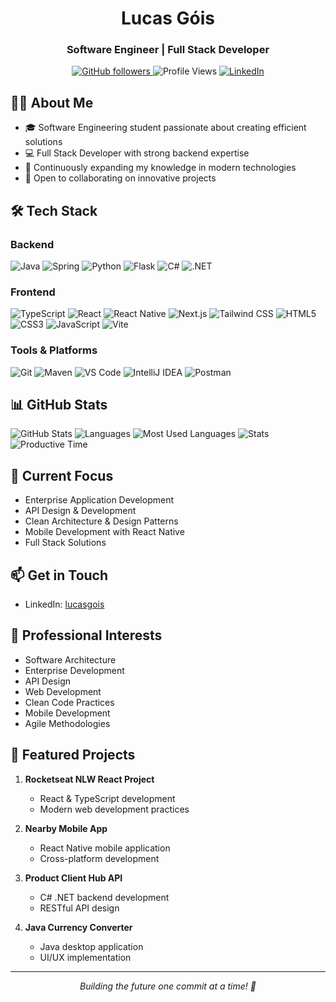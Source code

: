<h1 align="center">Lucas Góis</h1>
<h3 align="center">Software Engineer | Full Stack Developer</h3>

<p align="center">
  <a href="https://github.com/zlucasftw?tab=followers">
    <img src="https://img.shields.io/github/followers/zlucasftw?label=Follow&style=social" alt="GitHub followers" />
  </a>
  <img src="https://komarev.com/ghpvc/?username=zlucasftw&color=blueviolet" alt="Profile Views" />
  <a href="https://www.linkedin.com/in/lucasgoisdev">
    <img src="https://img.shields.io/badge/-LinkedIn-blue?style=flat&logo=Linkedin&logoColor=white" alt="LinkedIn" />
  </a>
</p>

## 👨‍💻 About Me

- 🎓 Software Engineering student passionate about creating efficient solutions
- 💻 Full Stack Developer with strong backend expertise
- 🌱 Continuously expanding my knowledge in modern technologies
- 🔭 Open to collaborating on innovative projects

## 🛠️ Tech Stack

### Backend
![Java](https://img.shields.io/badge/Java-ED8B00?style=for-the-badge&logo=openjdk&logoColor=white)
![Spring](https://img.shields.io/badge/Spring-6DB33F?style=for-the-badge&logo=spring&logoColor=white)
![Python](https://img.shields.io/badge/Python-3776AB?style=for-the-badge&logo=python&logoColor=white)
![Flask](https://img.shields.io/badge/Flask-000000?style=for-the-badge&logo=flask&logoColor=white)
![C#](https://img.shields.io/badge/C%23-239120?style=for-the-badge&logo=c-sharp&logoColor=white)
![.NET](https://img.shields.io/badge/.NET-512BD4?style=for-the-badge&logo=dotnet&logoColor=white)

### Frontend
![TypeScript](https://img.shields.io/badge/TypeScript-007ACC?style=for-the-badge&logo=typescript&logoColor=white)
![React](https://img.shields.io/badge/React-20232A?style=for-the-badge&logo=react&logoColor=61DAFB)
![React Native](https://img.shields.io/badge/React_Native-20232A?style=for-the-badge&logo=react&logoColor=61DAFB)
![Next.js](https://img.shields.io/badge/Next.js-000000?style=for-the-badge&logo=next.js&logoColor=white)
![Tailwind CSS](https://img.shields.io/badge/Tailwind_CSS-38B2AC?style=for-the-badge&logo=tailwind-css&logoColor=white)
![HTML5](https://img.shields.io/badge/HTML5-E34F26?style=for-the-badge&logo=html5&logoColor=white)
![CSS3](https://img.shields.io/badge/CSS3-1572B6?style=for-the-badge&logo=css3&logoColor=white)
![JavaScript](https://img.shields.io/badge/JavaScript-F7DF1E?style=for-the-badge&logo=javascript&logoColor=black)
![Vite](https://img.shields.io/badge/Vite-646CFF?style=for-the-badge&logo=vite&logoColor=white)

### Tools & Platforms
![Git](https://img.shields.io/badge/Git-F05032?style=for-the-badge&logo=git&logoColor=white)
![Maven](https://img.shields.io/badge/Maven-C71A36?style=for-the-badge&logo=apache-maven&logoColor=white)
![VS Code](https://img.shields.io/badge/VS_Code-0078D4?style=for-the-badge&logo=visual%20studio%20code&logoColor=white)
![IntelliJ IDEA](https://img.shields.io/badge/IntelliJ_IDEA-000000?style=for-the-badge&logo=intellij-idea&logoColor=white)
![Postman](https://img.shields.io/badge/Postman-FF6C37?style=for-the-badge&logo=postman&logoColor=white)

## 📊 GitHub Stats

![GitHub Stats](http://github-profile-summary-cards-esqvyd9su.vercel.app/api/cards/profile-details?username=zlucasftw&theme=dracula)
<img src="http://github-profile-summary-cards-esqvyd9su.vercel.app/api/cards/repos-per-language?username=zlucasftw&theme=dracula" alt="Languages" />
<img src="http://github-profile-summary-cards-esqvyd9su.vercel.app/api/cards/most-commit-language?username=zlucasftw&theme=dracula" alt="Most Used Languages" />
<img src="http://github-profile-summary-cards-esqvyd9su.vercel.app/api/cards/stats?username=zlucasftw&theme=dracula" alt="Stats" />
<img src="http://github-profile-summary-cards-esqvyd9su.vercel.app/api/cards/productive-time?username=zlucasftw&theme=dracula&utcOffset=-3" alt="Productive Time" />

## 🎯 Current Focus

- Enterprise Application Development
- API Design & Development
- Clean Architecture & Design Patterns
- Mobile Development with React Native
- Full Stack Solutions

## 📫 Get in Touch

- LinkedIn: [lucasgois](https://www.linkedin.com/in/lucasgoisdev)

## 💼 Professional Interests

- Software Architecture
- Enterprise Development
- API Design
- Web Development
- Clean Code Practices
- Mobile Development
- Agile Methodologies

## 🚀 Featured Projects

1. **Rocketseat NLW React Project**
   - React & TypeScript development
   - Modern web development practices

2. **Nearby Mobile App**
   - React Native mobile application
   - Cross-platform development

3. **Product Client Hub API**
   - C# .NET backend development
   - RESTful API design

4. **Java Currency Converter**
   - Java desktop application
   - UI/UX implementation
  
---

<p align="center">
  <i>Building the future one commit at a time! 🚀</i>
</p>
